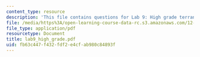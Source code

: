 ```yaml
---
content_type: resource
description: 'This file contains questions for Lab 9: High grade terranes.'
file: /media/https%3A/open-learning-course-data-rc.s3.amazonaws.com/12-113-structural-geology-fall-2005/fb63c447f432fdf2e4cfab980c84893f_lab9_high_grade.pdf
file_type: application/pdf
resourcetype: Document
title: lab9_high_grade.pdf
uid: fb63c447-f432-fdf2-e4cf-ab980c84893f
---
```

